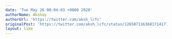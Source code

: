 ```yaml
---
date: 'Tue May 26 00:04:03 +0000 2020'
authorName: Akshay
authorUrl: 'https://twitter.com/aksh_lcfc'
originalPost: 'https://twitter.com/aksh_lcfc/status/1265071163681714177'
layout: like
---
```


